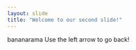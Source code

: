 ```yaml
---
layout: slide
title: "Welcome to our second slide!"
---
```

bananarama
Use the left arrow to go back!
